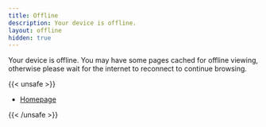 ```yaml
---
title: Offline
description: Your device is offline.
layout: offline
hidden: true
---
```


Your device is offline. You may have some pages cached for offline viewing,
otherwise please wait for the internet to reconnect to continue browsing.

{{< unsafe >}}

<ul id='offline-posts'>
  <li><a href='/'>Homepage</a></li>
</ul>

<script>

function daysAgo(date) {
  date.setHours(0, 0, 0, 0);
  const time = date.getTime();
  const today = new Date();
  today.setHours(0, 0, 0, 0);
  const now = today.getTime();
  const delta = ((now - time) / 1000 / 60 / 60 / 24) | 0;

  if (delta < 1) {
    return 'today';
  }

  if (delta === 1) {
    return 'yesterday';
  }

  return `${delta | 0} days ago`;
}

async function listPages() {
  // Get a list of all of the caches for this origin
  const result = [];
  const cache = await caches.open('v1::website');

  // Get a list of entries. Each item is a Request object
  for (const request of await cache.keys()) {
    const url = request.url;
    if (url.includes('/blog')) {
      console.log(url)
      const post = await cache.match(request);
      if (post.headers.get('content-type').includes('text/html')) {
        const body = await post.text();
        console.log(body)
        const title = body.match(/<title>(.*)<\/title>/)[1];
        result.push({
          url,
          post,
          title,
          visited: new Date(post.headers.get('date')),
        });
      }
    }
  }
  
  const el = document.querySelector('#offline-posts');

  if (result.length) {
    el.innerHTML = result
      .map((res) => {
        let html = `<li>
        <a href="${res.url}">${res.title}</a>
        <small><span title="${res.visited.toString()}">
            (visited ${daysAgo(res.visited)})
        </span></small>
        </li>`;
        return html;
      })
      .join('\n');
  }

  return result;
}

document.addEventListener("DOMContentLoaded", (event) => {
  if (navigator && navigator.serviceWorker) {
    listPages()
  }
});
</script>

{{< /unsafe >}}
